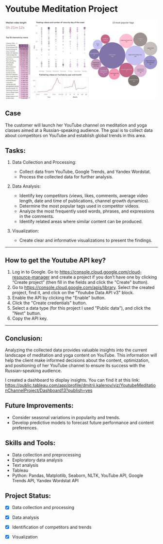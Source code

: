 # Youtube Meditation Project

![Youtube Meditation Project](https://raw.githubusercontent.com/dkalenov/youtube-meditation-project/main/data/meditation_channel_dashboard.jpg)

## Case
The customer will launch her YouTube channel on meditation and yoga classes aimed at a Russian-speaking audience. The goal is to collect data about competitors on YouTube and establish global trends in this area.

## Tasks:

1. Data Collection and Processing:
   - Collect data from YouTube, Google Trends, and Yandex Wordstat.
   - Process the collected data for further analysis.

2. Data Analysis:
   - Identify key competitors (views, likes, comments, average video length, date and time of publications, channel growth dynamics).
   - Determine the most popular tags used in competitor videos.
   - Analyze the most frequently used words, phrases, and expressions in the comments.
   - Identify related areas where similar content can be produced.

3. Visualization:
   - Create clear and informative visualizations to present the findings.

- - - 
## How to get the Youtube API key?
1. Log in to Google. Go to https://console.cloud.google.com/cloud-resource-manager and create a project if you don’t have one by clicking “Create project” (then fill in the fields and click the "Create" button).
2. Go to https://console.cloud.google.com/apis/library. Select the created project, find it, and click on the "Youtube Data API v3" block.
3. Enable the API by clicking the "Enable" button.
4. Click the "Create credentials" button.
5. Select a data type (for this project I used "Public data"), and click the "Next" button.
6. Copy the API key.


--- 
## Conclusion:
Analyzing the collected data provides valuable insights into the current landscape of meditation and yoga content on YouTube. This information will help the client make informed decisions about the content, optimization, and positioning of her YouTube channel to ensure its success with the Russian-speaking audience.

I created a dashboard to display insights. You can find it at this link: https://public.tableau.com/app/profile/dmitrii.kalenov/viz/YoutubeMeditationChannelProject/Dashboard13?publish=yes 

## Future Improvements:
- Consider seasonal variations in popularity and trends.
- Develop predictive models to forecast future performance and content preferences.

## Skills and Tools:
- Data collection and preprocessing
- Exploratory data analysis
- Text analysis
- Tableau
- Python: Pandas, Matplotlib, Seaborn, NLTK, YouTube API, Google Trends API, Yandex Wordstat API

## Project Status:
- [x] Data collection and processing
- [x] Data analysis
- [x] Identification of competitors and trends
- [x] Visualization 

